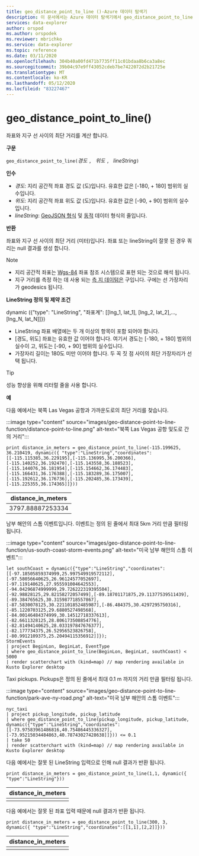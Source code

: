 ```yaml
---
title: geo_distance_point_to_line ()-Azure 데이터 탐색기
description: 이 문서에서는 Azure 데이터 탐색기에서 geo_distance_point_to_line ()에 대해 설명 합니다.
services: data-explorer
author: orspod
ms.author: orspodek
ms.reviewer: mbrichko
ms.service: data-explorer
ms.topic: reference
ms.date: 03/11/2020
ms.openlocfilehash: 304b40a00fd471b7735ff11c01bdaa8b6ca3a8ec
ms.sourcegitcommit: 39b04c97e9ff43052cdeb7be7422072d2b21725e
ms.translationtype: MT
ms.contentlocale: ko-KR
ms.lasthandoff: 05/12/2020
ms.locfileid: "83227467"
---
```

# <a name="geo_distance_point_to_line"></a>geo_distance_point_to_line()

좌표와 지구 선 사이의 최단 거리를 계산 합니다.

**구문**

`geo_distance_point_to_line(`*경도* `, ` *위도* `, ` *lineString*`)`

**인수**

* *경도*: 지리 공간적 좌표 경도 값 (도)입니다. 유효한 값은 [-180, + 180] 범위의 실수입니다.
* *위도*: 지리 공간적 좌표 위도 값 (도)입니다. 유효한 값은 [-90, + 90] 범위의 실수입니다.
* *lineString*: [GeoJSON 형식](https://tools.ietf.org/html/rfc7946) 및 [동적](./scalar-data-types/dynamic.md) 데이터 형식의 줄입니다.

**반환**

좌표와 지구 선 사이의 최단 거리 (미터)입니다. 좌표 또는 lineString이 잘못 된 경우 쿼리는 null 결과를 생성 합니다.

> [!NOTE]
> * 지리 공간적 좌표는 [Wgs-84](https://earth-info.nga.mil/GandG/update/index.php?action=home) 좌표 참조 시스템으로 표현 되는 것으로 해석 됩니다.
> * 지구 거리를 측정 하는 데 사용 되는 [측 지 데이텀은](https://en.wikipedia.org/wiki/Geodetic_datum) 구입니다. 구에는 선 가장자리가 geodesics 됩니다.

**LineString 정의 및 제약 조건**

dynamic ({"type": "LineString", "좌표계": [[lng_1, lat_1], [lng_2, lat_2],..., [lng_N, lat_N]]})

* LineString 좌표 배열에는 두 개 이상의 항목이 포함 되어야 합니다.
* [경도, 위도] 좌표는 유효한 값 이어야 합니다. 여기서 경도는 [-180, + 180] 범위의 실수이 고, 위도는 [-90, + 90] 범위의 실수입니다.
* 가장자리 길이는 180도 미만 이어야 합니다. 두 꼭 짓 점 사이의 최단 가장자리가 선택 됩니다.

> [!TIP]
> 성능 향상을 위해 리터럴 줄을 사용 합니다.

**예**

다음 예에서는 북쪽 Las Vegas 공항과 가까운도로의 최단 거리를 찾습니다.

:::image type="content" source="images/geo-distance-point-to-line-function/distance-point-to-line.png" alt-text="북쪽 Las Vegas 공항 및도로 간의 거리":::

<!-- csl: https://help.kusto.windows.net/Samples -->
```kusto
print distance_in_meters = geo_distance_point_to_line(-115.199625, 36.210419, dynamic({ "type":"LineString","coordinates":[[-115.115385,36.229195],[-115.136995,36.200366],[-115.140252,36.192470],[-115.143558,36.188523],[-115.144076,36.181954],[-115.154662,36.174483],[-115.166431,36.176388],[-115.183289,36.175007],[-115.192612,36.176736],[-115.202485,36.173439],[-115.225355,36.174365]]}))
```

| distance_in_meters |
|--------------------|
| 3797.88887253334   |

남부 해안의 스톰 이벤트입니다. 이벤트는 정의 된 줄에서 최대 5km 거리 만큼 필터링 됩니다.

:::image type="content" source="images/geo-distance-point-to-line-function/us-south-coast-storm-events.png" alt-text="미국 남부 해안의 스톰 이벤트":::

<!-- csl: https://help.kusto.windows.net/Samples -->
```kusto
let southCoast = dynamic({"type":"LineString","coordinates":[[-97.18505859374999,25.997549919572112],[-97.58056640625,26.96124577052697],[-97.119140625,27.955591004642553],[-94.04296874999999,29.726222319395504],[-92.98828125,29.82158272057499],[-89.18701171875,29.11377539511439],[-89.384765625,30.315987718557867],[-87.5830078125,30.221101852485987],[-86.484375,30.4297295750316],[-85.1220703125,29.6880527498568],[-84.00146484374999,30.14512718337613],[-82.6611328125,28.806173508854776],[-82.81494140625,28.033197847676377],[-82.177734375,26.52956523826758],[-80.9912109375,25.20494115356912]]});
StormEvents
| project BeginLon, BeginLat, EventType
| where geo_distance_point_to_line(BeginLon, BeginLat, southCoast) < 5000
| render scatterchart with (kind=map) // map rendering available in Kusto Explorer desktop
```

Taxi pickups. Pickups은 정의 된 줄에서 최대 0.1 m 까지의 거리 만큼 필터링 됩니다.

:::image type="content" source="images/geo-distance-point-to-line-function/park-ave-ny-road.png" alt-text="미국 남부 해안의 스톰 이벤트":::

<!-- csl: https://help.kusto.windows.net/Samples -->
```kusto
nyc_taxi
| project pickup_longitude, pickup_latitude
| where geo_distance_point_to_line(pickup_longitude, pickup_latitude, dynamic({"type":"LineString","coordinates":[[-73.97583961486816,40.75486445336327],[-73.95215034484863,40.78743027428638]]})) <= 0.1
| take 50
| render scatterchart with (kind=map) // map rendering available in Kusto Explorer desktop
```

다음 예에서는 잘못 된 LineString 입력으로 인해 null 결과가 반환 됩니다.

<!-- csl: https://help.kusto.windows.net/Samples -->
```kusto
print distance_in_meters = geo_distance_point_to_line(1,1, dynamic({ "type":"LineString"}))
```

| distance_in_meters |
|--------------------|
|                    |

다음 예에서는 잘못 된 좌표 입력 때문에 null 결과가 반환 됩니다.

```kusto
print distance_in_meters = geo_distance_point_to_line(300, 3, dynamic({ "type":"LineString","coordinates":[[1,1],[2,2]]}))
```

| distance_in_meters |
|--------------------|
|                    |
